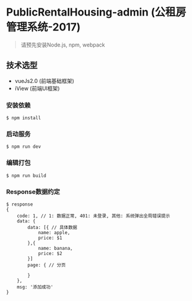 # PublicRentalHousing-admin (公租房管理系统-2017)
> 请预先安装Node.js, npm, webpack

## 技术选型
* vueJs2.0 (前端基础框架)
* iView (前端UI框架)

### 安装依赖
```
$ npm install
```

### 启动服务
```
$ npm run dev
```
### 编辑打包
```
$ npm run build
```

### Response数据约定
```
$ response
{
	code: 1, // 1: 数据正常, 401: 未登录, 其他: 系统弹出全局错误提示
	data: {
		data: [{ // 具体数据
			name: apple,
			price: $1
		},{
			name: banana,
			price: $2
		}]
		page: { // 分页

		}
	},
	msg: '添加成功'
}
```
